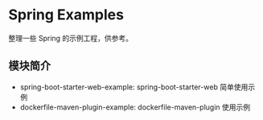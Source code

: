 # Spring Examples

整理一些 Spring 的示例工程，供参考。

## 模块简介

- spring-boot-starter-web-example: spring-boot-starter-web 简单使用示例
- dockerfile-maven-plugin-example: dockerfile-maven-plugin 使用示例
